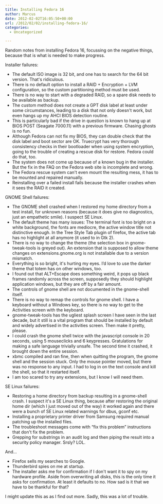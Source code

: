 ```yaml
---
title: Installing Fedora 16
author: Marcus
date: 2012-02-02T16:05:50+00:00
url: /2012/02/02/installing-fedora-16/
categories:
  - Uncategorized

---
```

Random notes from installing Fedora 16, focussing on the negative things, because that is what is needed to make progress.

Installer failures:

  * The default ISO image is 32 bit, and one has to search for the 64 bit version. That's ridiculous.
  * There is no default option to install a RAID + Encryption + LVM configuration, so the custom partitioning method must be used.
  * There is no way to start with a degraded RAID, so a spare disk needs to be available as backup.
  * The custom method does not create a GPT disk label at least under some circumstances, leading to a disk that not only doesn't work, but even hangs up my AHCI BIOS detection routine.
  * This is particularly bad if the drive in question is known to hang up at BIOS POST (Seagate 7000.11) with a previous firmware. Chasing ghosts is no fun.
  * Although Fedora can not fix my BIOS, they can double check that the disk label and boot sector are OK. Truecrypt has very thorough consistency checks in their bootloader when using system encryption, going to the trouble of creating a rescue disk for restore. Fedora could do that, too.
  * The system does not come up because of a known bug in the installer. But the fix in the FAQ on the Fedora web site is incomplete and wrong.
  * The Fedora rescue system can't even mount the resulting mess, it has to be mounted and repaired manually.
  * Reinstalling over a failed install fails because the installer crashes when it sees the RAID it created.

GNOME Shell failures:

  * The GNOME shell crashed when I restored my home directory from a test install, for unknown reasons (because it does give no diagnostics, just an empathetic smile). I suspect SE Linux.
  * The default theme has many issues: The terminal font is too bright on a white background, the fonts are mediocre, the active window title not distinctive enough. In the Tree Style Tab plugin of firefox, the active tab has no highlight at all anymore (it used to in Gtk 2).
  * There is no way to change the theme (the selection box in gnome-tweak-tools is greyed out). An extension that is supposed to allow theme changes on extensions.gnome.org is not installable due to a version mismatch.
  * Everything is so bright, it's hurting my eyes. I&#8217;d love to use the darker theme that totem has on other windows, too.
  * I found out that ALT+Escape does something weird, it pops up black frames randomly across the screen, supposedly they should highlight application windows, but they are off by a fair amount.
  * The controls of gnome shell are not documented in the gnome-shell itself.
  * There is no way to remap the controls for gnome shell. I have a keyboard without a Windows key, so there is no way to get to the Activities screen with the keyboard.
  * gnome-tweak-tools has the ugliest splash screen I have seen in the last decade, but it still is a vital program that should be installed by default and widely advertised in the activities screen. Then make it pretty, please.
  * I could crash the gnome shell twice with the javascript console in 20 seconds, using 5 mouseclicks and 6 keypresses. Gratulations for making a safe language trivially unsafe. The second time it crashed, it brought down the entire session.
  * xbmc compiled and ran fine, then when quitting the program, the gnome shell and the session stuck. Only the mouse pointer moved, but there was no response to any input. I had to log in on the text console and kill the shell, so that it restarted itself.
  * I am too scared to try any extensions, but I know I will need them.

SE Linux failures:

  * Restoring a home directory from backup resulting in a gnome-shell crash. I suspect it's a SE Linux thing, because after restoring the original home dir (which I just moved out of the way) it worked again and there were a bunch of SE Linux related warnings for dbus, gconf etc.
  * Installing a proprietary printer driver from Samsung required manual patching up the installed files.
  * The troubleshoot messages come with &#8220;fix this problem&#8221; instructions that don't fix the problem.
  * Grepping for substrings in an audit log and then piping the result into a security policy manager. Srsly? LOL.

And&#8230;

  * Firefox sells my searches to Google.
  * Thunderbird spies on me at startup.
  * The installer asks me for confirmation if I don't want it to spy on my hardware profile. Aside from overwriting all disks, this is the only time it asks for confirmation. At least it defaults to no. How sad is it that we have to be thankful for that?

I might update this as as I find out more. Sadly, this was a lot of trouble.